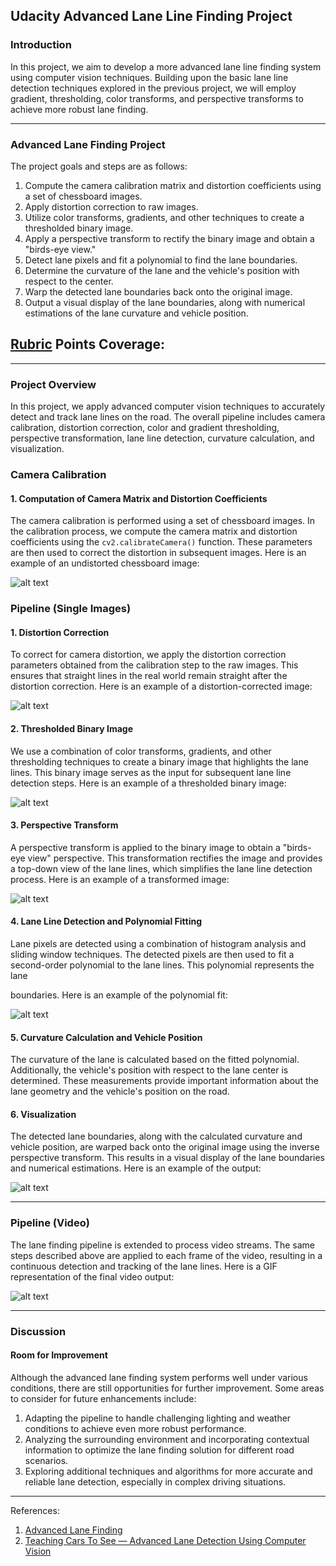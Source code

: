## Udacity Advanced Lane Line Finding Project

### Introduction
In this project, we aim to develop a more advanced lane line finding system using computer vision techniques. Building upon the basic lane line detection techniques explored in the previous project, we will employ gradient, thresholding, color transforms, and perspective transforms to achieve more robust lane finding.

---

### Advanced Lane Finding Project

The project goals and steps are as follows:

1. Compute the camera calibration matrix and distortion coefficients using a set of chessboard images.
2. Apply distortion correction to raw images.
3. Utilize color transforms, gradients, and other techniques to create a thresholded binary image.
4. Apply a perspective transform to rectify the binary image and obtain a "birds-eye view."
5. Detect lane pixels and fit a polynomial to find the lane boundaries.
6. Determine the curvature of the lane and the vehicle's position with respect to the center.
7. Warp the detected lane boundaries back onto the original image.
8. Output a visual display of the lane boundaries, along with numerical estimations of the lane curvature and vehicle position.

[//]: # (Image References)

[image1]: ./output_images/undistorted.png "Undistorted"
[image2]: ./output_images/distortion-correction.png "Road Transformed"
[image3]: ./output_images/binary_threshold_combined.png "Binary Example"
[image4]: ./output_images/Perspective_Transform.png "Warp Example"
[image5]: ./output_images/polynomial.png "Fit Visual"
[image6]: ./output_images/plotted.png "Output"
[video1]: ./project_video_output_final.gif "Video output view"
[GIF]: ./project_video_output_final.gif "GIF"

## [Rubric](https://review.udacity.com/#!/rubrics/571/view) Points Coverage:

---

### Project Overview

In this project, we apply advanced computer vision techniques to accurately detect and track lane lines on the road. The overall pipeline includes camera calibration, distortion correction, color and gradient thresholding, perspective transformation, lane line detection, curvature calculation, and visualization.

### Camera Calibration

#### 1. Computation of Camera Matrix and Distortion Coefficients

The camera calibration is performed using a set of chessboard images. In the calibration process, we compute the camera matrix and distortion coefficients using the `cv2.calibrateCamera()` function. These parameters are then used to correct the distortion in subsequent images. Here is an example of an undistorted chessboard image:

![alt text][image1]

### Pipeline (Single Images)

#### 1. Distortion Correction

To correct for camera distortion, we apply the distortion correction parameters obtained from the calibration step to the raw images. This ensures that straight lines in the real world remain straight after the distortion correction. Here is an example of a distortion-corrected image:

![alt text][image2]

#### 2. Thresholded Binary Image

We use a combination of color transforms, gradients, and other thresholding techniques to create a binary image that highlights the lane lines. This binary image serves as the input for subsequent lane line detection steps. Here is an example of a thresholded binary image:

![alt text][image3]

#### 3. Perspective Transform

A perspective transform is applied to the binary image to obtain a "birds-eye view" perspective. This transformation rectifies the image and provides a top-down view of the lane lines, which simplifies the lane line detection process. Here is an example of a transformed image:

![alt text][image4]

#### 4. Lane Line Detection and Polynomial Fitting

Lane pixels are detected using a combination of histogram analysis and sliding window techniques. The detected pixels are then used to fit a second-order polynomial to the lane lines. This polynomial represents the lane

 boundaries. Here is an example of the polynomial fit:

![alt text][image5]

#### 5. Curvature Calculation and Vehicle Position

The curvature of the lane is calculated based on the fitted polynomial. Additionally, the vehicle's position with respect to the lane center is determined. These measurements provide important information about the lane geometry and the vehicle's position on the road.

#### 6. Visualization

The detected lane boundaries, along with the calculated curvature and vehicle position, are warped back onto the original image using the inverse perspective transform. This results in a visual display of the lane boundaries and numerical estimations. Here is an example of the output:

![alt text][image6]

---

### Pipeline (Video)

The lane finding pipeline is extended to process video streams. The same steps described above are applied to each frame of the video, resulting in a continuous detection and tracking of the lane lines. Here is a GIF representation of the final video output:

![alt text][GIF]

---

### Discussion

#### Room for Improvement

Although the advanced lane finding system performs well under various conditions, there are still opportunities for further improvement. Some areas to consider for future enhancements include:

1. Adapting the pipeline to handle challenging lighting and weather conditions to achieve even more robust performance.
2. Analyzing the surrounding environment and incorporating contextual information to optimize the lane finding solution for different road scenarios.
3. Exploring additional techniques and algorithms for more accurate and reliable lane detection, especially in complex driving situations.

---

References:

1. [Advanced Lane Finding](https://medium.com/typeiqs/advanced-lane-finding-c3c8305f074)
2. [Teaching Cars To See — Advanced Lane Detection Using Computer Vision](https://towardsdatascience.com/teaching-cars-to-see-advanced-lane-detection-using-computer-vision-87a01de0424f)
